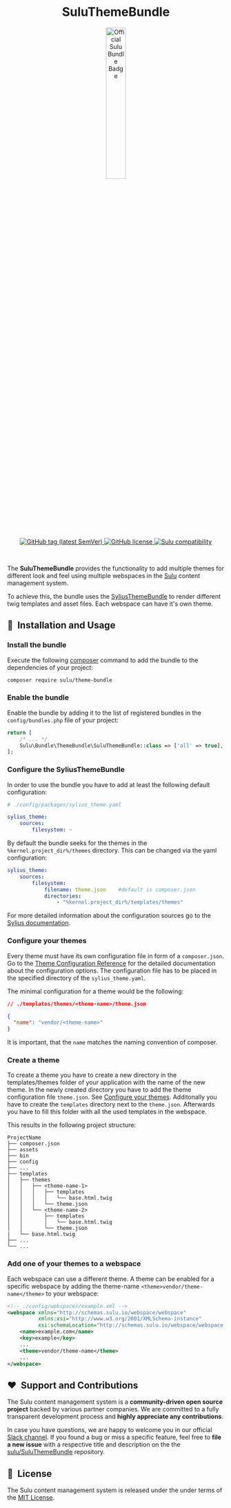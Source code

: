 <h1 align="center">SuluThemeBundle</h1>

<p align="center">
    <a href="https://sulu.io/" target="_blank">
        <img width="30%" src="https://sulu.io/uploads/media/800x/00/230-Official%20Bundle%20Seal.svg?v=2-6&inline=1" alt="Official Sulu Bundle Badge">
    </a>
</p>

<p align="center">
    <a href="https://github.com/sulu/SuluThemeBundle/releases" target="_blank">
        <img src="https://img.shields.io/github/tag/sulu/SuluThemeBundle.svg" alt="GitHub tag (latest SemVer)">
    </a>
    <a href="https://github.com/sulu/SuluThemeBundle/blob/master/LICENSE" target="_blank">
        <img src="https://img.shields.io/github/license/sulu/SuluThemeBundle.svg" alt="GitHub license">
    </a>
    <a href="https://github.com/sulu/sulu/releases" target="_blank">
        <img src="https://img.shields.io/badge/sulu%20compatibility-%3E=2.0-52b6ca.svg" alt="Sulu compatibility">
    </a>
</p>
<br/>

The **SuluThemeBundle** provides the functionality to add multiple themes for different look and feel using multiple 
webspaces in the [Sulu](https://sulu.io/) content management system. 

To achieve this, the bundle uses the [SyliusThemeBundle](https://github.com/Sylius/SyliusThemeBundle) to render different
twig templates and asset files. Each webspace can have it's own theme.

## 🚀&nbsp; Installation and Usage

### Install the bundle

Execute the following [composer](https://getcomposer.org/) command to add the bundle to the dependencies of your 
project:

```bash
composer require sulu/theme-bundle
```

### Enable the bundle 

Enable the bundle by adding it to the list of registered bundles in the `config/bundles.php` file of your project:

```php
return [
    /* ... */
    Sulu\Bundle\ThemeBundle\SuluThemeBundle::class => ['all' => true],
];
```


### Configure the SyliusThemeBundle

In order to use the bundle you have to add at least the following default configuration:

```yaml
# ./config/packages/sylius_theme.yaml

sylius_theme:
    sources:
        filesystem: ~
```

By default the bundle seeks for the themes in the `%kernel.project_dir%/themes` directory. This can be changed via the 
yaml configuration:

```yaml
sylius_theme:
    sources:
        filesystem:
            filename: theme.json    #default is composer.json
            directories:
                - "%kernel.project_dir%/templates/themes"
```

For more detailed information about the configuration sources go to the [Sylius documentation](https://github.com/Sylius/SyliusThemeBundle/blob/master/docs/configuration_sources.md).

### Configure your themes

Every theme must have its own configuration file in form of a `composer.json`.
Go to the [Theme Configuration Reference](https://github.com/Sylius/SyliusThemeBundle/blob/master/docs/theme_configuration_reference.md)
for the detailed documentation about the configuration options.
The configuration file has to be placed in the specified directory of the `sylius_theme.yaml`.

The minimal configuration for a theme would be the following:

```json
// ./templates/themes/<theme-name>/theme.json

{
  "name": "vendor/<theme-name>"
}
```

It is important, that the `name` matches the naming convention of composer. 

### Create a theme
To create a theme you have to create a new directory in the templates/themes folder of your application with the name of
the new theme. In the newly created directory you have to add the theme configuration file `theme.json`.
See [Configure your themes](#configure-your-themes). Additonally you have to create the `templates` directory next to 
the `theme.json`. Afterwards you have to fill this folder with all the used templates in the webspace. 

This results in the following project structure:

```
ProjectName
├── composer.json
├── assets
├── bin
├── config
├── ...
├── templates
│   ├── themes
│   │   ├── <theme-name-1>
│   │   │   ├── templates
│   │   │   │   └── base.html.twig
│   │   │   └── theme.json
│   │   └── <theme-name-2>
│   │       ├── templates
│   │       │   └── base.html.twig
│   │       └── theme.json
|   └── base.html.twig
├── ...
└── ...
```

### Add one of your themes to a webspace
Each webspace can use a different theme. A theme can be enabled for a specific webspace by adding the theme-name
`<theme>vendor/theme-name</theme>` to your webspace:

```xml
<!-- ./config/webspaces/example.xml -->
<webspace xmlns="http://schemas.sulu.io/webspace/webspace"
          xmlns:xsi="http://www.w3.org/2001/XMLSchema-instance"
          xsi:schemaLocation="http://schemas.sulu.io/webspace/webspace http://schemas.sulu.io/webspace/webspace-1.1.xsd">
    <name>example.com</name>
    <key>example</key>
    ...
    <theme>vendor/theme-name</theme>
    ...    
</webspace>
```

## ❤️&nbsp; Support and Contributions

The Sulu content management system is a **community-driven open source project** backed by various partner companies. 
We are committed to a fully transparent development process and **highly appreciate any contributions**. 

In case you have questions, we are happy to welcome you in our official [Slack channel](https://sulu.io/services-and-support).
If you found a bug or miss a specific feature, feel free to **file a new issue** with a respective title and description 
on the the [sulu/SuluThemeBundle](https://github.com/sulu/SuluThemeBundle) repository.


## 📘&nbsp; License

The Sulu content management system is released under the under terms of the [MIT License](LICENSE).
